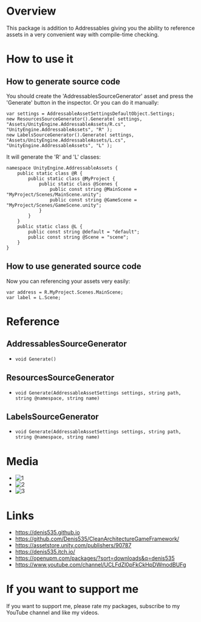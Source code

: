 # Overview
This package is addition to Addressables giving you the ability to reference assets in a very convenient way with compile-time checking.

# How to use it
## How to generate source code
You should create the 'AddressablesSourceGenerator' asset and press the 'Generate' button in the inspector. Or you can do it manually:
```
var settings = AddressableAssetSettingsDefaultObject.Settings;
new ResourcesSourceGenerator().Generate( settings, "Assets/UnityEngine.AddressableAssets/R.cs", "UnityEngine.AddressableAssets", "R" );
new LabelsSourceGenerator().Generate( settings, "Assets/UnityEngine.AddressableAssets/L.cs", "UnityEngine.AddressableAssets", "L" );
```
It will generate the 'R' and 'L' classes:
```
namespace UnityEngine.AddressableAssets {
    public static class @R {
        public static class @MyProject {
            public static class @Scenes {
                public const string @MainScene = "MyProject/Scenes/MainScene.unity";
                public const string @GameScene = "MyProject/Scenes/GameScene.unity";
            }
        }
    }
    public static class @L {
        public const string @default = "default";
        public const string @Scene = "scene";
    }
}
```

## How to use generated source code
Now you can referencing your assets very easily:
```
var address = R.MyProject.Scenes.MainScene;
var label = L.Scene;
```

# Reference
## AddressablesSourceGenerator
- ``void Generate()``

## ResourcesSourceGenerator
- ``void Generate(AddressableAssetSettings settings, string path, string @namespace, string name)``

## LabelsSourceGenerator
- ``void Generate(AddressableAssetSettings settings, string path, string @namespace, string name)``

# Media
- ![1](https://github.com/Denis535/CleanArchitectureGameFramework/assets/7755015/a0cf834c-30cb-450b-bbc8-e3f5659b1950)
- ![2](https://github.com/Denis535/CleanArchitectureGameFramework/assets/7755015/5c1d0ac7-c94d-4c06-bf03-75817e6294f7)
- ![3](https://github.com/Denis535/CleanArchitectureGameFramework/assets/7755015/44e22d4f-58d4-4df0-92c7-4bc5f4ebe5f9)

# Links
- https://denis535.github.io
- https://github.com/Denis535/CleanArchitectureGameFramework/
- https://assetstore.unity.com/publishers/90787
- https://denis535.itch.io/
- https://openupm.com/packages/?sort=downloads&q=denis535
- https://www.youtube.com/channel/UCLFdZl0pFkCkHpDWmodBUFg

# If you want to support me
If you want to support me, please rate my packages, subscribe to my YouTube channel and like my videos.
